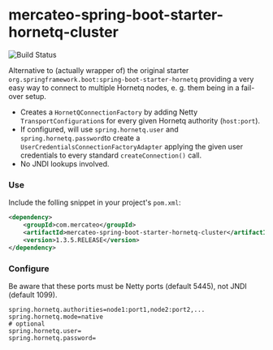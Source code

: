 # mercateo-spring-boot-starter-hornetq-cluster

![Build Status](https://travis-ci.org/Mercateo/mercateo-spring-boot-starter-hornetq-cluster.svg)


Alternative to (actually wrapper of) the original starter ``org.springframework.boot:spring-boot-starter-hornetq`` providing a very easy way to connect to multiple Hornetq nodes, e. g. them being in a fail-over setup.

- Creates a ``HornetQConnectionFactory`` by adding Netty ``TransportConfiguration``s for every given Hornetq authority (``host:port``).
- If configured, will use ``spring.hornetq.user`` and ``spring.hornetq.password``to create a  ``UserCredentialsConnectionFactoryAdapter`` applying the given user credentials to every standard ``createConnection()`` call.
- No JNDI lookups involved.

### Use

Include the folling snippet in your project's ``pom.xml``:

```xml
<dependency>
    <groupId>com.mercateo</groupId>
    <artifactId>mercateo-spring-boot-starter-hornetq-cluster</artifactId>
    <version>1.3.5.RELEASE</version>
</dependency>
```

### Configure

Be aware that these ports must be Netty ports (default 5445), not JNDI (default 1099).

```
spring.hornetq.authorities=node1:port1,node2:port2,...
spring.hornetq.mode=native
# optional
spring.hornetq.user=
spring.hornetq.password=
```
